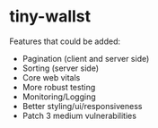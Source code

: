 # tiny-wallst

Features that could be added:
- Pagination (client and server side)
- Sorting (server side)
- Core web vitals
- More robust testing
- Monitoring/Logging
- Better styling/ui/responsiveness
- Patch 3 medium vulnerabilities